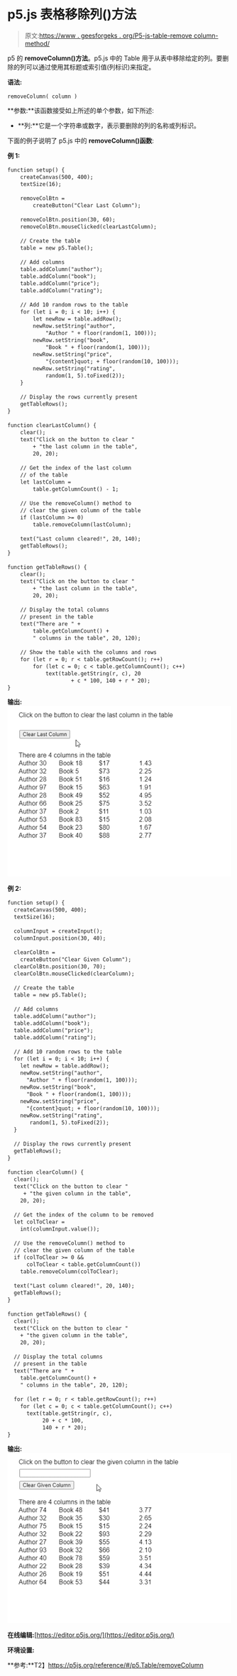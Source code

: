 # p5.js 表格移除列()方法

> 原文:[https://www . geesforgeks . org/P5-js-table-remove column-method/](https://www.geeksforgeeks.org/p5-js-table-removecolumn-method/)

p5 的 **removeColumn()方法**。p5.js 中的 Table 用于从表中移除给定的列。要删除的列可以通过使用其标题或索引值(列标识)来指定。

**语法:**

```
removeColumn( column )
```

**参数:**该函数接受如上所述的单个参数，如下所述:

*   **列:**它是一个字符串或数字，表示要删除的列的名称或列标识。

下面的例子说明了 p5.js 中的 **removeColumn()函数**:

**例 1:**

```
function setup() {
    createCanvas(500, 400);
    textSize(16);

    removeColBtn =
        createButton("Clear Last Column");

    removeColBtn.position(30, 60);
    removeColBtn.mouseClicked(clearLastColumn);

    // Create the table
    table = new p5.Table();

    // Add columns
    table.addColumn("author");
    table.addColumn("book");
    table.addColumn("price");
    table.addColumn("rating");

    // Add 10 random rows to the table
    for (let i = 0; i < 10; i++) {
        let newRow = table.addRow();
        newRow.setString("author",
            "Author " + floor(random(1, 100)));
        newRow.setString("book",
            "Book " + floor(random(1, 100)));
        newRow.setString("price",
            "{content}quot; + floor(random(10, 100)));
        newRow.setString("rating",
            random(1, 5).toFixed(2));
    }

    // Display the rows currently present
    getTableRows();
}

function clearLastColumn() {
    clear();
    text("Click on the button to clear "
        + "the last column in the table",
        20, 20);

    // Get the index of the last column
    // of the table
    let lastColumn =
        table.getColumnCount() - 1;

    // Use the removeColumn() method to
    // clear the given column of the table
    if (lastColumn >= 0)
        table.removeColumn(lastColumn);

    text("Last column cleared!", 20, 140);
    getTableRows();
}

function getTableRows() {
    clear();
    text("Click on the button to clear "
        + "the last column in the table",
        20, 20);

    // Display the total columns
    // present in the table
    text("There are " +
        table.getColumnCount() +
        " columns in the table", 20, 120);

    // Show the table with the columns and rows
    for (let r = 0; r < table.getRowCount(); r++)
        for (let c = 0; c < table.getColumnCount(); c++)
            text(table.getString(r, c), 20 
                    + c * 100, 140 + r * 20);
}
```

**输出:**
![removeCol-last](img/210e0e80a39d015562aff22a233edeaa.png)

**例 2:**

```
function setup() {
  createCanvas(500, 400);
  textSize(16);

  columnInput = createInput();
  columnInput.position(30, 40);

  clearColBtn =
    createButton("Clear Given Column");
  clearColBtn.position(30, 70);
  clearColBtn.mouseClicked(clearColumn);

  // Create the table
  table = new p5.Table();

  // Add columns
  table.addColumn("author");
  table.addColumn("book");
  table.addColumn("price");
  table.addColumn("rating");

  // Add 10 random rows to the table
  for (let i = 0; i < 10; i++) {
    let newRow = table.addRow();
    newRow.setString("author",
      "Author " + floor(random(1, 100)));
    newRow.setString("book",
      "Book " + floor(random(1, 100)));
    newRow.setString("price",
      "{content}quot; + floor(random(10, 100)));
    newRow.setString("rating",
       random(1, 5).toFixed(2));
  }

  // Display the rows currently present
  getTableRows();
}

function clearColumn() {
  clear();
  text("Click on the button to clear "
     + "the given column in the table",
    20, 20);

  // Get the index of the column to be removed
  let colToClear =
    int(columnInput.value());

  // Use the removeColumn() method to
  // clear the given column of the table
  if (colToClear >= 0 &&
      colToClear < table.getColumnCount())
    table.removeColumn(colToClear);

  text("Last column cleared!", 20, 140);
  getTableRows();
}

function getTableRows() {
  clear();
  text("Click on the button to clear "
    + "the given column in the table",
    20, 20);

  // Display the total columns 
  // present in the table
  text("There are " + 
    table.getColumnCount() + 
    " columns in the table", 20, 120);

  for (let r = 0; r < table.getRowCount(); r++)
    for (let c = 0; c < table.getColumnCount(); c++)
      text(table.getString(r, c),
           20 + c * 100,
           140 + r * 20);
}
```

**输出:**
![removeCol-specified](img/6d71502870ddd27ff33658b0ecadf36d.png)

**在线编辑:**[https://editor.p5js.org/](https://editor.p5js.org/)

**环境设置:**

**参考:**T2】https://p5js.org/reference/#/p5.Table/removeColumn